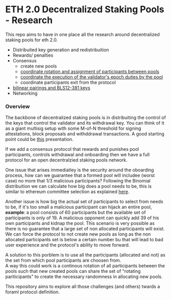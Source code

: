 # ETH 2.0 Decentralized Staking Pools - Research

This repo aims to have in one place all the research around decentralized staking pools for eth 2.0.

- Distribuited key generation and redistribuition
- Rewards/ penalties
- Consensus
	- create new pools
	- [coordinate rotation and assignment of participants between pools](https://github.com/bloxapp/eth2-staking-pools-research/blob/master/pool_rotation.md)
	- [coordinate the execution of the validator's epoch duties by the pool](https://github.com/bloxapp/eth2-staking-pools-research/blob/master/pool_duties.md)
	- coordinate participants exit from the protocol
- [bilinear pairings and BLS12-381 keys](https://github.com/bloxapp/eth2-staking-pools-research/blob/master/BLS_keys_and_pairings.pdf)
- Networking  

### Overview
The backbone of decentralized staking pools is in distribuiting the control of the keys that control the validator and its withdrawal key. You can think of it as a giant multisig setup with some M-of-N threshold for signing attestations, block proposals and withddrawal transactions.
A good starting point could be [this](https://www.youtube.com/watch?v=Jtz9b7yWbLo) presentation.

If we add a consensus protocol that rewards and punishes pool participants, controls withdrawal and onboarding then we have a full protocol for an open decentralzied staking pools network.

One issue that arises immediatley is the security around the oboarding process, how can we guarantee that a formed pool will includee (worst case) no more that 1/3 malicious participants?
Following the Binomial distribuition we can calculate how big does a pool needs to be, this is similar to ethereum committee selection as explained [here](https://notes.ethereum.org/@vbuterin/rkhCgQteN?type=view#Why-32-ETH-validator-sizes). 

Another issue is how big the actual set of participants to select from needs to be, if it's too small a malicious participant can hijack an entire pool, **example**: a pool consists of 60 participants but the available set of participants is only of 19. A malicious opponent can quickly add 39 of his own participants and kidnap the pool. 
This scenario is very possible as there is no guarantee that a large set of non allocated participants will exist. We can force the protocol to not create new pools as long as the non allocated participants set is below a certain number bu that will lead to bad user experience and the protocol's ability to move forward.

A solution to this porblem is to use all the participants (allocated and not) as the set from which pool participants are choosen from.  
A way this could work is a continous rotation of all participants between the pools such that new created pools can share the set of "rotating pariticipants" to create the necessary randomness in allocating new pools.

This repository aims to explore all those challenges (and others) twards a foraml protocol definition.

